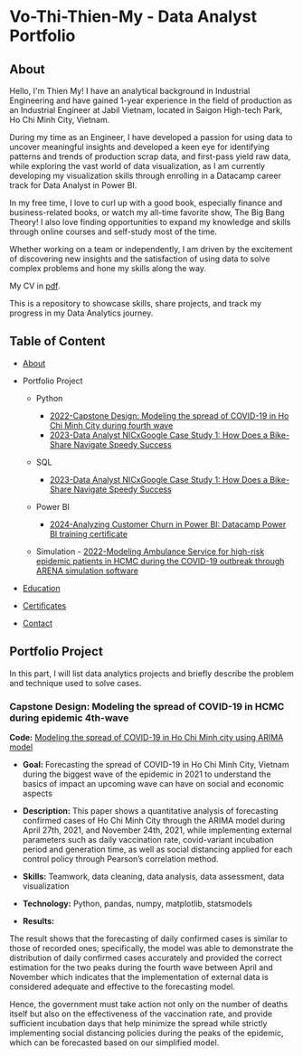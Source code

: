 # Vo-Thi-Thien-My - Data Analyst Portfolio
## About
Hello, I'm Thien My! 
I have an analytical background in Industrial Engineering and have gained 1-year experience in the field of production as an Industrial Engineer at Jabil Vietnam, located in Saigon High-tech Park, Ho Chi Minh City, Vietnam.

During my time as an Engineer, I have developed a passion for using data to uncover meaningful insights and developed a keen eye for identifying patterns and trends of production scrap data, and first-pass yield raw data, while exploring the vast world of data visualization, as I am currently developing my visualization skills through enrolling in a Datacamp career track for Data Analyst in Power BI. 

In my free time, I love to curl up with a good book, especially finance and business-related books, or watch my all-time favorite show, The Big Bang Theory! I also love finding opportunities to expand my knowledge and skills through online courses and self-study most of the time. 

Whether working on a team or independently, I am driven by the excitement of discovering new insights and the satisfaction of using data to solve complex problems and hone my skills along the way. 

My CV in [pdf](https://github.com/thienmy0136/Vo-Thi-Thien-My/blob/753a6355b8c457e64118bd5dea03a062c6d1b0c0/VoThiThienMy_CV.pdf).

This is a repository to showcase skills, share projects, and track my progress in my Data Analytics journey. 

## Table of Content
- [About](https://github.com/thienmy0136/Vo-Thi-Thien-My/blob/753a6355b8c457e64118bd5dea03a062c6d1b0c0/README.md)
- Portfolio Project
    - Python
      - [2022-Capstone Design: Modeling the spread of COVID-19 in Ho Chi Minh City during fourth wave]()
      - [2023-Data Analyst NICxGoogle Case Study 1: How Does a Bike-Share Navigate Speedy Success](https://github.com/thienmy0136/Vo-Thi-Thien-My/blob/bc2701dc2c46b858b5d114c6c0b5df0c9e4bce7c/CAPSTONE%20DESIGN%20CASE%20STUDY%201_Cyclistic%20Data.pdf)
 
    - SQL
      - [2023-Data Analyst NICxGoogle Case Study 1: How Does a Bike-Share Navigate Speedy Success](https://github.com/thienmy0136/Vo-Thi-Thien-My/blob/2648423b157d4e0cc101a9d3306e10ecfd2fe8cf/Case-study1_Cyclistic%20Data_Google-cert.sql)
 
    - Power BI
      - [2024-Analyzing Customer Churn in Power BI: Datacamp Power BI training certificate]()


    - Simulation
          -  [2022-Modeling Ambulance Service for high-risk epidemic patients in HCMC during the COVID-19 outbreak through ARENA simulation software](https://github.com/thienmy0136/Vo-Thi-Thien-My/blob/bc2701dc2c46b858b5d114c6c0b5df0c9e4bce7c/ICLIE2022_paper_Modelling%20Ambulance%20Service%20for%20COVID-19.pdf)


- [Education]()  
- [Certificates]()
- [Contact]()

## Portfolio Project
In this part, I will list data analytics projects and briefly describe the problem and technique used to solve cases. 

### Capstone Design: Modeling the spread of COVID-19 in HCMC during epidemic 4th-wave
**Code:** [Modeling the spread of COVID-19 in Ho Chi Minh city using ARIMA model](https://github.com/thienmy0136/Vo-Thi-Thien-My/blob/8966e09f010ab95eae4ff40ef2d11909a67affb3/COVID-19_forecasting-model_Capstone-design.pdf)

- **Goal:** Forecasting the spread of COVID-19 in Ho Chi Minh City, Vietnam during the biggest wave of the epidemic in 2021 to understand the basics of impact an upcoming wave can have on social and economic aspects

- **Description:** This paper shows a quantitative analysis of forecasting confirmed cases of Ho Chi Minh City through the ARIMA model during April 27th, 2021, and November 24th, 2021, while implementing external parameters such as daily vaccination rate, covid-variant incubation period and generation time, as well as social distancing applied for each control policy through Pearson’s correlation method.

- **Skills:** Teamwork, data cleaning, data analysis, data assessment, data visualization

- **Technology:** Python, pandas, numpy, matplotlib, statsmodels

- **Results:** 

The result shows that the forecasting of daily confirmed cases is similar to those of recorded ones; specifically, the model was able to demonstrate the distribution of daily confirmed cases accurately and provided the correct estimation for the two peaks during the fourth wave between April and November which indicates that the implementation of external data is considered adequate and effective to the forecasting model. 

Hence, the government must take action not only on the number of deaths itself but also on the effectiveness of the vaccination rate, and provide sufficient incubation days that help minimize the spread while strictly implementing social distancing policies during the peaks of the epidemic, which can be forecasted based on our simplified model. 






















